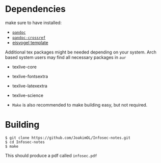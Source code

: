 # Dependencies

make sure to have installed:

- [`pandoc`](https://github.com/jgm/pandoc/blob/master/INSTALL.md)
- [`pandoc-crossref`](https://github.com/lierdakil/pandoc-crossref)
- [eisvogel template](https://github.com/Wandmalfarbe/pandoc-latex-template)

Additional tex packages might be needed depending on your system. Arch based system users may find all necessary packages in `aur`

- texlive-core
- texlive-fontsextra
- texlive-latexextra
- texlive-science

- `Make` is also recommended to make building easy, but not required.


# Building

```console
$ git clone https://github.com/JoakimOL/Infosec-notes.git
$ cd Infosec-notes
$ make
```

This should produce a pdf called `infosec.pdf`
